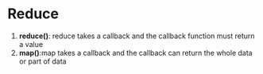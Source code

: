 # Reduce
1. **reduce()**: reduce takes a callback and the callback function must return a value
1. **map()**:map takes a callback and the callback can return the whole data or part of data